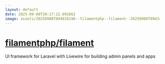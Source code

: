 ```yaml
---
layout: default
date: 2025-09-08T20:17:22.691662
image: assets/20250908T094016196--filamentphp--filament--20250908T094346509--cropped.png
---
```


# [filamentphp/filament](https://github.com/filamentphp/filament)

UI framework for Laravel with Livewire for building admin panels and apps
